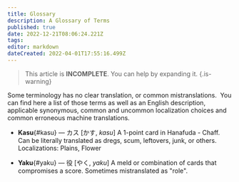 ```yaml
---
title: Glossary
description: A Glossary of Terms
published: true
date: 2022-12-21T08:06:24.221Z
tags: 
editor: markdown
dateCreated: 2022-04-01T17:55:16.499Z
---
```


> This article is **INCOMPLETE**. You can help by expanding it.
{.is-warning}

Some terminology has no clear translation, or common mistranslations. &nbsp;You can find here a list of those terms as well as an English description, applicable synonymous, common and uncommon localization choices and common erroneous machine translations.

* **Kasu**{#kasu} &mdash; カス [かす, *kasu*]
  A 1-point card in Hanafuda - Chaff.
  Can be literally translated as dregs, scum, leftovers, junk, or others.
  Localizations: Plains, Flower

* **Yaku**{#yaku} &mdash; 役 [やく, *yaku*]
  A meld or combination of cards that compromises a score.
  Sometimes mistranslated as "role".